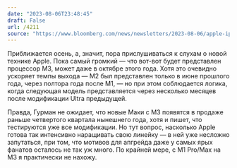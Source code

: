 ```yaml
---
date: "2023-08-06T23:48:45"
draft: False
url: /4211
source: "https://www.bloomberg.com/news/newsletters/2023-08-06/apple-iphone-15-comes-amid-us-sales-slowdown-tim-cook-q3-earnings-comments-lkzfs14u"
---
```


Приближается осень, а, значит, пора прислушиваться к слухам о новой технике Apple. Пока самый громкий — что вот-вот будет представлен процессор M3, может даже в октябре этого года. Хотя это очевидно ускоряет темпы выхода — M2 был представлен только в июне прошлого года, через полтора года после M1, — но при этом соблюдается логика, когда следующая модель представляется через несколько месяцев после модификации Ultra предыдущей.

Правда, Гурман не ожидает, что новые Маки с M3 появятся в продаже раньше четвертого квартала нынешнего года, хотя и пишет, что тестируются уже все модификации. Но тут вопрос, насколько Apple готова так интенсивно наращивать свою линейку — в ней уже несложно запутаться, при том, что мотивов для апгрейда даже у самых ярых фанатов осталось не так уж много. По крайней мере, с M1 Pro/Max на M3 я практически не нахожу.
